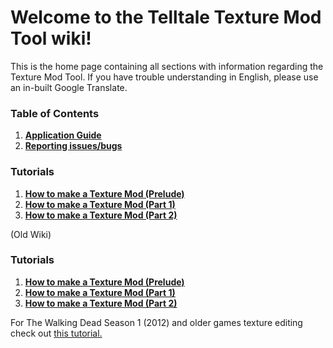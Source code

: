 # Welcome to the Telltale Texture Mod Tool wiki!

This is the home page containing all sections with information regarding the Texture Mod Tool. If you have trouble understanding in English, please use an in-built Google Translate.

### Table of Contents
1. **[Application Guide](/wiki/application_guide.md)**
2. **[Reporting issues/bugs](/wiki/issue.md)**


### Tutorials
1. **[How to make a Texture Mod (Prelude)](/wiki/tutorials/tutorial_prelude.md)**
2. **[How to make a Texture Mod (Part 1)](/wiki/tutorials/tutorial_part_1.md)**
3. **[How to make a Texture Mod (Part 2)](/wiki/tutorials/tutorial_part_2.md)**


(Old Wiki)
### Tutorials
1. **[How to make a Texture Mod (Prelude)](https://github.com/Telltale-Modding-Group/DDS-D3DTX-Converter/wiki/%5BTutorial%5D--How-to-make-a-Texture-Mod-(Part-1))**
2. **[How to make a Texture Mod (Part 1)](https://github.com/Telltale-Modding-Group/DDS-D3DTX-Converter/wiki/%5BTutorial%5D--How-to-make-a-Texture-Mod-(Part-1))**
3. **[How to make a Texture Mod (Part 2)](https://github.com/Telltale-Modding-Group/DDS-D3DTX-Converter/wiki/%5BTutorial%5D--How-to-make-a-Texture-Mod-(Part-2))**

For The Walking Dead Season 1 (2012) and older games texture editing check out [this tutorial.](https://github.com/Telltale-Modding-Group/DDS-D3DTX-Converter/wiki/%5BTutorial%5D-The-Walking-Dead-Season-1-(and-older-games)-Texture-Editing-Tutorial)